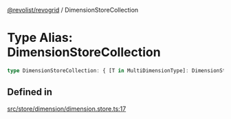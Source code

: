 [@revolist/revogrid](README.md) / DimensionStoreCollection

# Type Alias: DimensionStoreCollection

```ts
type DimensionStoreCollection: { [T in MultiDimensionType]: DimensionStore };
```

## Defined in

[src/store/dimension/dimension.store.ts:17](https://github.com/revolist/revogrid/blob/25ca3c23eae2ed21be1e6ef1fe2d086a3aef0cb1/src/store/dimension/dimension.store.ts#L17)
